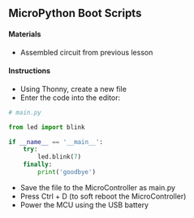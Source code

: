 ## MicroPython Boot Scripts

#### Materials
 - Assembled circuit from previous lesson

#### Instructions
 - Using Thonny, create a new file
 - Enter the code into the editor:
```Python
# main.py

from led import blink

if __name__ == '__main__':
    try:
        led.blink(7)
    finally:
        print('goodbye')
```
 - Save the file to the MicroController as main.py
 - Press Ctrl + D (to soft reboot the MicroController)
 - Power the MCU using the USB battery
